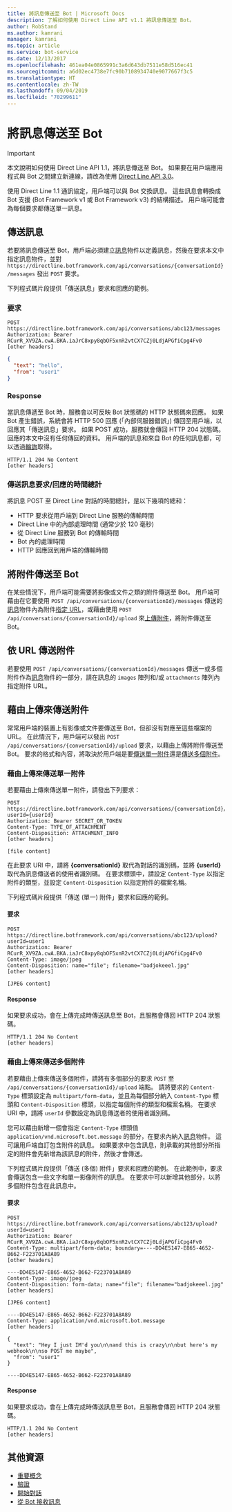```yaml
---
title: 將訊息傳送至 Bot | Microsoft Docs
description: 了解如何使用 Direct Line API v1.1 將訊息傳送至 Bot。
author: RobStand
ms.author: kamrani
manager: kamrani
ms.topic: article
ms.service: bot-service
ms.date: 12/13/2017
ms.openlocfilehash: 461ea04e0865991c3a6d643db7511e58d516ec41
ms.sourcegitcommit: a6d02ec4738e7fc90b7108934740e9077667f3c5
ms.translationtype: HT
ms.contentlocale: zh-TW
ms.lasthandoff: 09/04/2019
ms.locfileid: "70299611"
---
```

# <a name="send-a-message-to-the-bot"></a>將訊息傳送至 Bot

> [!IMPORTANT]
> 本文說明如何使用 Direct Line API 1.1，將訊息傳送至 Bot。 如果要在用戶端應用程式與 Bot 之間建立新連線，請改為使用 [Direct Line API 3.0](bot-framework-rest-direct-line-3-0-send-activity.md)。

使用 Direct Line 1.1 通訊協定，用戶端可以與 Bot 交換訊息。 這些訊息會轉換成 Bot 支援 (Bot Framework v1 或 Bot Framework v3) 的結構描述。 用戶端可能會為每個要求都傳送單一訊息。 

## <a name="send-a-message"></a>傳送訊息

若要將訊息傳送至 Bot，用戶端必須建立[訊息](bot-framework-rest-direct-line-1-1-api-reference.md#message-object)物件以定義訊息，然後在要求本文中指定訊息物件，並對 `https://directline.botframework.com/api/conversations/{conversationId}/messages` 發出 `POST` 要求。

下列程式碼片段提供「傳送訊息」要求和回應的範例。

### <a name="request"></a>要求

```http
POST https://directline.botframework.com/api/conversations/abc123/messages
Authorization: Bearer RCurR_XV9ZA.cwA.BKA.iaJrC8xpy8qbOF5xnR2vtCX7CZj0LdjAPGfiCpg4Fv0
[other headers]
```

```json
{
  "text": "hello",
  "from": "user1"
}
```

### <a name="response"></a>Response

當訊息傳遞至 Bot 時，服務會以可反映 Bot 狀態碼的 HTTP 狀態碼來回應。 如果 Bot 產生錯誤，系統會將 HTTP 500 回應 (「內部伺服器錯誤」) 傳回至用戶端，以回應其「傳送訊息」要求。 如果 POST 成功，服務就會傳回 HTTP 204 狀態碼。 回應的本文中沒有任何傳回的資料。 用戶端的訊息和來自 Bot 的任何訊息都，可以透過[輪詢](bot-framework-rest-direct-line-1-1-receive-messages.md)取得。 

```http
HTTP/1.1 204 No Content
[other headers]
```

### <a name="total-time-for-the-send-message-requestresponse"></a>傳送訊息要求/回應的時間總計

將訊息 POST 至 Direct Line 對話的時間總計，是以下幾項的總和：

- HTTP 要求從用戶端到 Direct Line 服務的傳輸時間
- Direct Line 中的內部處理時間 (通常少於 120 毫秒)
- 從 Direct Line 服務到 Bot 的傳輸時間
- Bot 內的處理時間
- HTTP 回應回到用戶端的傳輸時間

## <a name="send-attachments-to-the-bot"></a>將附件傳送至 Bot

在某些情況下，用戶端可能需要將影像或文件之類的附件傳送至 Bot。 用戶端可藉由在它要使用 `POST /api/conversations/{conversationId}/messages` 傳送的[訊息](bot-framework-rest-direct-line-1-1-api-reference.md#message-object)物件內為附件[指定 URL](#send-by-url)，或藉由使用 `POST /api/conversations/{conversationId}/upload` 來[上傳附件](#upload-attachments)，將附件傳送至 Bot。

## <a id="send-by-url"></a>依 URL 傳送附件

若要使用 `POST /api/conversations/{conversationId}/messages` 傳送一或多個附件作為[訊息](bot-framework-rest-direct-line-1-1-api-reference.md#message-object)物件的一部分，請在訊息的 `images` 陣列和/或 `attachments` 陣列內指定附件 URL。

## <a id="upload-attachments"></a>藉由上傳來傳送附件

常常用戶端的裝置上有影像或文件要傳送至 Bot，但卻沒有對應至這些檔案的 URL。 在此情況下，用戶端可以發出 `POST /api/conversations/{conversationId}/upload` 要求，以藉由上傳將附件傳送至 Bot。 要求的格式和內容，將取決於用戶端是要[傳送單一附件](#upload-one-attachment)還是[傳送多個附件](#upload-multiple-attachments)。

### <a id="upload-one-attachment"></a>藉由上傳來傳送單一附件

若要藉由上傳來傳送單一附件，請發出下列要求： 

```http
POST https://directline.botframework.com/api/conversations/{conversationId}/upload?userId={userId}
Authorization: Bearer SECRET_OR_TOKEN
Content-Type: TYPE_OF_ATTACHMENT
Content-Disposition: ATTACHMENT_INFO
[other headers]

[file content]
```

在此要求 URI 中，請將 **{conversationId}** 取代為對話的識別碼，並將 **{userId}** 取代為訊息傳送者的使用者識別碼。 在要求標頭中，請設定 `Content-Type` 以指定附件的類型，並設定 `Content-Disposition` 以指定附件的檔案名稱。

下列程式碼片段提供「傳送 (單一) 附件」要求和回應的範例。

#### <a name="request"></a>要求

```http
POST https://directline.botframework.com/api/conversations/abc123/upload?userId=user1
Authorization: Bearer RCurR_XV9ZA.cwA.BKA.iaJrC8xpy8qbOF5xnR2vtCX7CZj0LdjAPGfiCpg4Fv0
Content-Type: image/jpeg
Content-Disposition: name="file"; filename="badjokeeel.jpg"
[other headers]

[JPEG content]
```

#### <a name="response"></a>Response

如果要求成功，會在上傳完成時傳送訊息至 Bot，且服務會傳回 HTTP 204 狀態碼。

```http
HTTP/1.1 204 No Content
[other headers]
```

### <a id="upload-multiple-attachments"></a>藉由上傳來傳送多個附件

若要藉由上傳來傳送多個附件，請將有多個部分的要求 `POST` 至 `/api/conversations/{conversationId}/upload` 端點。 請將要求的 `Content-Type` 標頭設定為 `multipart/form-data`，並且為每個部分納入 `Content-Type` 標頭和 `Content-Disposition` 標頭，以指定每個附件的類型和檔案名稱。 在要求 URI 中，請將 `userId` 參數設定為訊息傳送者的使用者識別碼。 

您可以藉由新增一個會指定 `Content-Type` 標頭值 `application/vnd.microsoft.bot.message` 的部分，在要求內納入[訊息](bot-framework-rest-direct-line-1-1-api-reference.md#message-object)物件。 這可讓用戶端自訂包含附件的訊息。 如果要求中包含訊息，則承載的其他部分所指定的附件會先新增為該訊息的附件，然後才會傳送。 

下列程式碼片段提供「傳送 (多個) 附件」要求和回應的範例。 在此範例中，要求會傳送包含一些文字和單一影像附件的訊息。 在要求中可以新增其他部分，以將多個附件包含在此訊息中。

#### <a name="request"></a>要求

```http
POST https://directline.botframework.com/api/conversations/abc123/upload?userId=user1
Authorization: Bearer RCurR_XV9ZA.cwA.BKA.iaJrC8xpy8qbOF5xnR2vtCX7CZj0LdjAPGfiCpg4Fv0
Content-Type: multipart/form-data; boundary=----DD4E5147-E865-4652-B662-F223701A8A89
[other headers]

----DD4E5147-E865-4652-B662-F223701A8A89
Content-Type: image/jpeg
Content-Disposition: form-data; name="file"; filename="badjokeeel.jpg"
[other headers]

[JPEG content]

----DD4E5147-E865-4652-B662-F223701A8A89
Content-Type: application/vnd.microsoft.bot.message
[other headers]

{
  "text": "Hey I just IM'd you\n\nand this is crazy\n\nbut here's my webhook\n\nso POST me maybe",
  "from": "user1"
}

----DD4E5147-E865-4652-B662-F223701A8A89
```

#### <a name="response"></a>Response

如果要求成功，會在上傳完成時傳送訊息至 Bot，且服務會傳回 HTTP 204 狀態碼。

```http
HTTP/1.1 204 No Content
[other headers]
```

## <a name="additional-resources"></a>其他資源

- [重要概念](bot-framework-rest-direct-line-1-1-concepts.md)
- [驗證](bot-framework-rest-direct-line-1-1-authentication.md)
- [開始對話](bot-framework-rest-direct-line-1-1-start-conversation.md)
- [從 Bot 接收訊息](bot-framework-rest-direct-line-1-1-receive-messages.md)